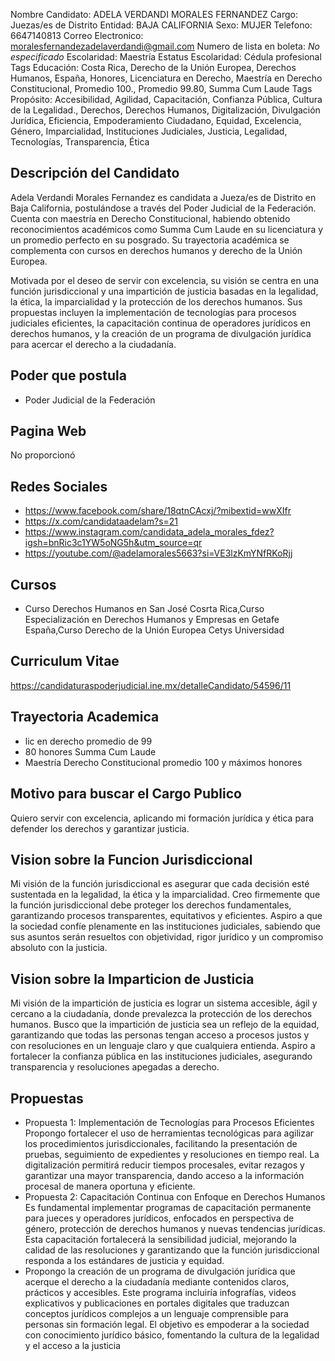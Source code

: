 Nombre Candidato: ADELA VERDANDI MORALES FERNANDEZ
Cargo: Juezas/es de Distrito
Entidad: BAJA CALIFORNIA
Sexo: MUJER
Telefono: 6647140813
Correo Electronico: moralesfernandezadelaverdandi@gmail.com
Numero de lista en boleta: *No especificado*
Escolaridad: Maestría
Estatus Escolaridad: Cédula profesional
Tags Educación: Costa Rica, Derecho de la Unión Europea, Derechos Humanos, España, Honores, Licenciatura en Derecho, Maestría en Derecho Constitucional, Promedio 100., Promedio 99.80, Summa Cum Laude
Tags Propósito: Accesibilidad, Agilidad, Capacitación, Confianza Pública, Cultura de la Legalidad., Derechos, Derechos Humanos, Digitalización, Divulgación Jurídica, Eficiencia, Empoderamiento Ciudadano, Equidad, Excelencia, Género, Imparcialidad, Instituciones Judiciales, Justicia, Legalidad, Tecnologías, Transparencia, Ética


## Descripción del Candidato 

Adela Verdandi Morales Fernandez es candidata a Jueza/es de Distrito en Baja California, postulándose a través del Poder Judicial de la Federación. Cuenta con maestría en Derecho Constitucional, habiendo obtenido reconocimientos académicos como Summa Cum Laude en su licenciatura y un promedio perfecto en su posgrado. Su trayectoria académica se complementa con cursos en derechos humanos y derecho de la Unión Europea.

Motivada por el deseo de servir con excelencia, su visión se centra en una función jurisdiccional y una impartición de justicia basadas en la legalidad, la ética, la imparcialidad y la protección de los derechos humanos. Sus propuestas incluyen la implementación de tecnologías para procesos judiciales eficientes, la capacitación continua de operadores jurídicos en derechos humanos, y la creación de un programa de divulgación jurídica para acercar el derecho a la ciudadanía.


## Poder que postula

- Poder Judicial de la Federación


## Pagina Web

No proporcionó


## Redes Sociales

- https://www.facebook.com/share/18qtnCAcxj/?mibextid=wwXIfr
- https://x.com/candidataadelam?s=21
- https://www.instagram.com/candidata_adela_morales_fdez?igsh=bnRic3c1YW5oNG5h&utm_source=qr
- https://youtube.com/@adelamorales5663?si=VE3lzKmYNfRKoRjj


## Cursos

- Curso Derechos Humanos en San José Cosrta Rica,Curso Especialización en Derechos Humanos y Empresas en Getafe España,Curso Derecho de la Unión Europea Cetys Universidad


## Curriculum Vitae

https://candidaturaspoderjudicial.ine.mx/detalleCandidato/54596/11


## Trayectoria Academica

- lic en derecho promedio de 99
- 80 honores Summa Cum Laude
- Maestría Derecho Constitucional promedio 100 y máximos honores


## Motivo para buscar el Cargo Publico

Quiero servir con excelencia, aplicando mi formación jurídica y ética para defender los derechos y garantizar justicia.


## Vision sobre la Funcion Jurisdiccional

Mi visión de la función jurisdiccional es asegurar que cada decisión esté sustentada en la legalidad, la ética y la imparcialidad. Creo firmemente que la función jurisdiccional debe proteger los derechos fundamentales, garantizando procesos transparentes, equitativos y eficientes. Aspiro a que la sociedad confíe plenamente en las instituciones judiciales, sabiendo que sus asuntos serán resueltos con objetividad, rigor jurídico y un compromiso absoluto con la justicia.


## Vision sobre la Imparticion de Justicia

Mi visión de la impartición de justicia es lograr un sistema accesible, ágil y cercano a la ciudadanía, donde prevalezca la protección de los derechos humanos. Busco que la impartición de justicia sea un reflejo de la equidad, garantizando que todas las personas tengan acceso a procesos justos y con resoluciones en un lenguaje claro y que cualquiera entienda. Aspiro a fortalecer la confianza pública en las instituciones judiciales, asegurando transparencia y resoluciones apegadas a derecho.


## Propuestas

- Propuesta 1: Implementación de Tecnologías para Procesos Eficientes Propongo fortalecer el uso de herramientas tecnológicas para agilizar los procedimientos jurisdiccionales, facilitando la presentación de pruebas, seguimiento de expedientes y resoluciones en tiempo real. La digitalización permitirá reducir tiempos procesales, evitar rezagos y garantizar una mayor transparencia, dando acceso a la información procesal de manera oportuna y eficiente.
- Propuesta 2: Capacitación Continua con Enfoque en Derechos Humanos Es fundamental implementar programas de capacitación permanente para jueces y operadores jurídicos, enfocados en perspectiva de género, protección de derechos humanos y nuevas tendencias jurídicas. Esta capacitación fortalecerá la sensibilidad judicial, mejorando la calidad de las resoluciones y garantizando que la función jurisdiccional responda a los estándares de justicia y equidad.
- Propongo la creación de un programa de divulgación jurídica que acerque el derecho a la ciudadanía mediante contenidos claros, prácticos y accesibles. Este programa incluiría infografías, videos explicativos y publicaciones en portales digitales que traduzcan conceptos jurídicos complejos a un lenguaje comprensible para personas sin formación legal. El objetivo es empoderar a la sociedad con conocimiento jurídico básico, fomentando la cultura de la legalidad y el acceso a la justicia

